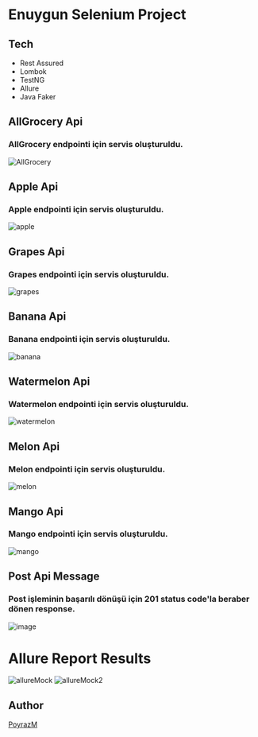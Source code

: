 # Enuygun Selenium Project
## Tech
- Rest Assured
- Lombok
- TestNG
- Allure
- Java Faker


## AllGrocery Api
### AllGrocery endpointi için servis oluşturuldu.
![AllGrocery](https://user-images.githubusercontent.com/105527159/185821889-a51fcd60-ab24-4567-bccd-1ada8697d099.PNG)


## Apple Api
### Apple endpointi için servis oluşturuldu.
![apple](https://user-images.githubusercontent.com/105527159/185822065-5b59c12e-3eb4-4689-bc2d-3ea1c9ecc923.PNG)

## Grapes Api
### Grapes endpointi için servis oluşturuldu.
![grapes](https://user-images.githubusercontent.com/105527159/185822159-cc91a013-2cc6-4278-8870-58d7d471f37b.PNG)

## Banana Api
### Banana endpointi için servis oluşturuldu.
![banana](https://user-images.githubusercontent.com/105527159/185822327-ab5d1423-ad65-4a49-b21d-5e895604cf03.PNG)

## Watermelon Api
### Watermelon endpointi için servis oluşturuldu.
![watermelon](https://user-images.githubusercontent.com/105527159/185822437-b581ee92-b9ca-4f61-9a01-d0d646bc5d0f.PNG)

## Melon Api 
### Melon endpointi için servis oluşturuldu.
![melon](https://user-images.githubusercontent.com/105527159/185822586-0cf7dcce-298c-43e9-ba8d-51f29fefa8c2.PNG)

## Mango Api
### Mango endpointi için servis oluşturuldu.
![mango](https://user-images.githubusercontent.com/105527159/185822704-6bb7d205-cc6d-49b2-bbcb-b26575fc7d97.PNG)

## Post Api Message
### Post işleminin başarılı dönüşü için 201 status code'la beraber dönen response.
![image](https://user-images.githubusercontent.com/105527159/185823499-a1d8f7e2-46cb-4167-893e-5a46292ebc76.png)

# Allure Report Results
![allureMock](https://user-images.githubusercontent.com/105527159/185823643-8cd7110f-c433-4f97-8ef8-cdbe5a665cc9.PNG)
![allureMock2](https://user-images.githubusercontent.com/105527159/185823693-b4784835-46e1-4128-ab0d-e40436155f68.PNG)



## Author
[PoyrazM](https://github.com/PoyrazM)
